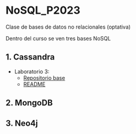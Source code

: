# NoSQL_P2023
Clase de bases de datos no relacionales (optativa)  

Dentro del curso se ven tres bases NoSQL  
## 1. Cassandra
- Laboratorio 3:
  - [Repositorio base](https://github.com/lrrountr/iteso-bdnr-p2023-cassandra)
  - [README](https://github.com/lrrountr/iteso-bdnr-p2023-cassandra/blob/main/README.md)

## 2. MongoDB

## 3. Neo4j